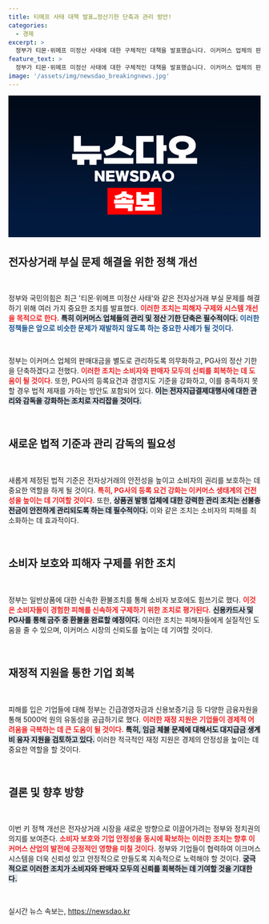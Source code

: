 ```yaml
---
title: 티메프 사태 대책 발표…정산기한 단축과 관리 방안!
categories:
  - 경제
excerpt: >
  정부가 티몬·위메프 미정산 사태에 대한 구체적인 대책을 발표했습니다. 이커머스 업체의 판매대금 관리 및 정산 기한을 강화하고, 소비자 환불을 지원하는 방안으로 피해를 최소화할 방침입니다.
feature_text: >
  정부가 티몬·위메프 미정산 사태에 대한 구체적인 대책을 발표했습니다. 이커머스 업체의 판매대금 관리 및 정산 기한을 강화하고, 소비자 환불을 지원하는 방안으로 피해를 최소화할 방침입니다.
image: '/assets/img/newsdao_breakingnews.jpg'
---
```


<p><img src="/assets/img/newsdao_breakingnews.jpg" alt="flaretime 속보" /></p>

<h2 data-ke-size="size26">전자상거래 부실 문제 해결을 위한 정책 개선</h2>

<p data-ke-size="size16">&nbsp;</p>

<p>정부와 국민의힘은 최근 '티몬·위메프 미정산 사태'와 같은 전자상거래 부실 문제를 해결하기 위해 여러 가지 중요한 조치를 발표했다. <b><span style="color: #ee2323;">이러한 조치는 피해자 구제와 시스템 개선을 목적으로 한다.</span></b> <b><span style="background-color: #21538527;">특히 이커머스 업체들의 관리 및 정산 기한 단축은 필수적이다.</span></b> <b><span style="color: #1a5490;">이러한 정책들은 앞으로 비슷한 문제가 재발하지 않도록 하는 중요한 사례가 될 것이다.</span></b></p>

<p data-ke-size="size16">&nbsp;</p>

<p>정부는 이커머스 업체의 판매대금을 별도로 관리하도록 의무화하고, PG사의 정산 기한을 단축하겠다고 전했다. <b><span style="color: #ee2323;">이러한 조치는 소비자와 판매자 모두의 신뢰를 회복하는 데 도움이 될 것이다.</span></b> 또한, PG사의 등록요건과 경영지도 기준을 강화하고, 이를 충족하지 못할 경우 법적 제재를 가하는 방안도 포함되어 있다. <b><span style="background-color: #21538527;">이는 전자지급결제대행사에 대한 관리와 감독을 강화하는 조치로 자리잡을 것이다.</span></b></p>

<p data-ke-size="size16">&nbsp;</p>

<h2 data-ke-size="size26">새로운 법적 기준과 관리 감독의 필요성</h2>

<p data-ke-size="size16">&nbsp;</p>

<p>새롭게 제정된 법적 기준은 전자상거래의 안전성을 높이고 소비자의 권리를 보호하는 데 중요한 역할을 하게 될 것이다. <b><span style="color: #ee2323;">특히, PG사의 등록 요건 강화는 이커머스 생태계의 건전성을 높이는 데 기여할 것이다.</span></b> 또한, <b><span style="background-color: #21538527;">상품권 발행 업체에 대한 강력한 관리 조치는 선불충전금이 안전하게 관리되도록 하는 데 필수적이다.</span></b> 이와 같은 조치는 소비자의 피해를 최소화하는 데 효과적이다.</p>

<p data-ke-size="size16">&nbsp;</p>

<h2 data-ke-size="size26">소비자 보호와 피해자 구제를 위한 조치</h2>

<p data-ke-size="size16">&nbsp;</p>

<p>정부는 일반상품에 대한 신속한 환불조치를 통해 소비자 보호에도 힘쓰기로 했다. <b><span style="color: #ee2323;">이것은 소비자들이 경험한 피해를 신속하게 구제하기 위한 조치로 평가된다.</span></b> <b><span style="background-color: #21538527;">신용카드사 및 PG사를 통해 금주 중 환불을 완료할 예정이다.</span></b> 이러한 조치는 피해자들에게 실질적인 도움을 줄 수 있으며, 이커머스 시장의 신뢰도를 높이는 데 기여할 것이다.</p>

<p data-ke-size="size16">&nbsp;</p>

<h2 data-ke-size="size26">재정적 지원을 통한 기업 회복</h2>

<p data-ke-size="size16">&nbsp;</p>

<p>피해를 입은 기업들에 대해 정부는 긴급경영자금과 신용보증기금 등 다양한 금융자원을 통해 5000억 원의 유동성을 공급하기로 했다. <b><span style="color: #ee2323;">이러한 재정 지원은 기업들이 경제적 어려움을 극복하는 데 큰 도움이 될 것이다.</span></b> <b><span style="background-color: #21538527;">특히, 임금 체불 문제에 대해서도 대지급금 생계비 융자 지원을 검토하고 있다.</span></b> 이러한 적극적인 재정 지원은 경제의 안정성을 높이는 데 중요한 역할을 할 것이다.</p>

<p data-ke-size="size16">&nbsp;</p>

<h2 data-ke-size="size26">결론 및 향후 방향</h2>

<p data-ke-size="size16">&nbsp;</p>

<p>이번 키 정책 개선은 전자상거래 시장을 새로운 방향으로 이끌어가려는 정부와 정치권의 의지를 보여준다. <b><span style="color: #ee2323;">소비자 보호와 기업 안정성을 동시에 확보하는 이러한 조치는 향후 이커머스 산업의 발전에 긍정적인 영향을 미칠 것이다.</span></b> 정부와 기업들이 협력하여 이크머스 시스템을 더욱 신뢰성 있고 안정적으로 만들도록 지속적으로 노력해야 할 것이다. <b><span style="background-color: #21538527;">궁극적으로 이러한 조치가 소비자와 판매자 모두의 신뢰를 회복하는 데 기여할 것을 기대한다.</span></b></p>

<p data-ke-size="size16">&nbsp;</p>
실시간 뉴스 속보는, <a href="https://newsdao.kr" rel="dofollow">https://newsdao.kr</a>


